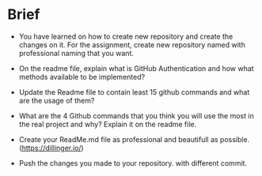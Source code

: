 # Brief

- You have learned on how to create new repository and create the changes on it. For the assignment, create new repository named with professional naming that you want.

- On the readme file, explain what is GitHub Authentication and how what methods available to be implemented?

- Update the Readme file to contain least 15 github commands and what are the usage of them?

- What are the 4 Github commands that you think you will use the most in the real project and why? 
Explain it on the readme file.

- Create your ReadMe.md file as professional and beautifull as possible. (https://dillinger.io/)

- Push the changes you made to your repository. with different commit.